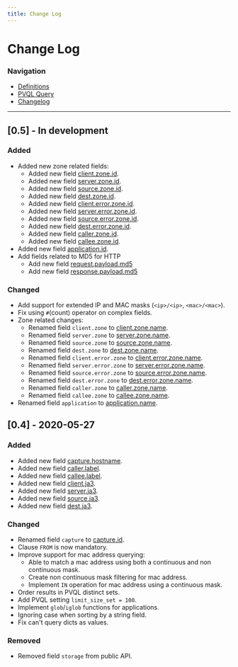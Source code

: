 ```yaml
---
title: Change Log
---
```

# Change Log

### Navigation
* [Definitions](definitions)
* [PVQL Query](query)
* [Changelog](changelog)
---

## [0.5] - In development

### Added
- Added new zone related fields:
    - Added new field [client.zone.id](./definitions#field-client.zone.id).
    - Added new field [server.zone.id](./definitions#field-server.zone.id).
    - Added new field [source.zone.id](./definitions#field-source.zone.id).
    - Added new field [dest.zone.id](./definitions#field-dest.zone.id).
    - Added new field [client.error.zone.id](./definitions#field-client.error.zone.id).
    - Added new field [server.error.zone.id](./definitions#field-server.error.zone.id).
    - Added new field [source.error.zone.id](./definitions#field-source.error.zone.id).
    - Added new field [dest.error.zone.id](./definitions#field-dest.error.zone.id).
    - Added new field [caller.zone.id](./definitions#field-caller.zone.id).
    - Added new field [callee.zone.id](./definitions#field-callee.zone.id).
- Added new field [application.id](./definitions#field-application.id).
- Add fields related to MD5 for HTTP
    - Add new field [request.payload.md5](./definitions#field-request.payload.md5)
    - Add new field [response.payload.md5](./definitions#field-response.payload.md5)

### Changed
- Add support for extended IP and MAC masks (`<ip>/<ip>`, `<mac>/<mac>`).
- Fix using `#`(count) operator on complex fields.
- Zone related changes:
    - Renamed field `client.zone` to [client.zone.name](./definitions#field-client.zone.name).
    - Renamed field `server.zone` to [server.zone.name](./definitions#field-server.zone.name).
    - Renamed field `source.zone` to [source.zone.name](./definitions#field-source.zone.name).
    - Renamed field `dest.zone` to [dest.zone.name](./definitions#field-dest.zone.name).
    - Renamed field `client.error.zone` to [client.error.zone.name](./definitions#field-client.error.zone.name).
    - Renamed field `server.error.zone` to [server.error.zone.name](./definitions#field-server.error.zone.name).
    - Renamed field `source.error.zone` to [source.error.zone.name](./definitions#field-source.error.zone.name).
    - Renamed field `dest.error.zone` to [dest.error.zone.name](./definitions#field-dest.error.zone.name).
    - Renamed field `caller.zone` to [caller.zone.name](./definitions#field-caller.zone.name).
    - Renamed field `callee.zone` to [callee.zone.name](./definitions#field-callee.zone.name).
- Renamed field `application` to [application.name](./definitions#field-application.name).

## [0.4] - 2020-05-27

### Added
- Added new field [capture.hostname](./definitions#field-capture.hostname).
- Added new field [caller.label](./definitions#field-caller.label).
- Added new field [callee.label](./definitions#field-callee.label).
- Added new field [client.ja3](./definitions#field-client.ja3).
- Added new field [server.ja3](./definitions#field-server.ja3).
- Added new field [source.ja3](./definitions#field-source.ja3).
- Added new field [dest.ja3](./definitions#field-dest.ja3).

### Changed
- Renamed field `capture` to [capture.id](./definitions#field-capture.id).
- Clause `FROM` is now mandatory.
- Improve support for mac address querying:
    - Able to match a mac address using both a continuous and non continuous mask.
    - Create non continuous mask filtering for mac address.
    - Implement `IN` operation for mac address using a continuous mask.
- Order results in PVQL distinct sets.
- Add PVQL setting `limit_size_set = 100`.
- Implement `glob`/`iglob` functions for applications.
- Ignoring case when sorting by a string field.
- Fix can't query dicts as values.

### Removed
- Removed field `storage` from public API.
